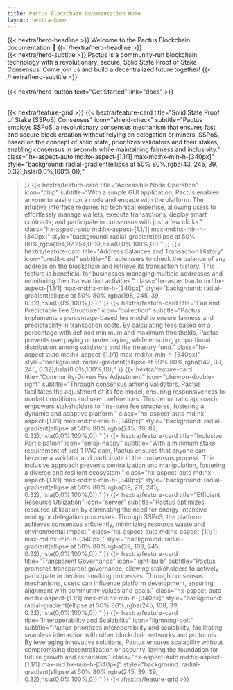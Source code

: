 ```yaml
---
title: Pactus Blockchain Documentation Home
layout: hextra-home
---
```


<div class="hx-mt-6 hx-mb-6">
{{< hextra/hero-headline >}}
  Welcome to the Pactus Blockchain documentation 🚀
{{< /hextra/hero-headline >}}
</div>

<div class="hx-mb-12">
{{< hextra/hero-subtitle >}}
  Pactus is a community-run blockchain technology with a revolutionary, secure, Solid State Proof of Stake Consensus. Come join us and build a decentralized future together!
{{< /hextra/hero-subtitle >}}
</div>

</br>
<div class="hx-mb-6">
{{< hextra/hero-button text="Get Started" link="docs" >}}
</div>

<div class="hx-mt-6"></div>

</br>

{{< hextra/feature-grid >}}
  {{< hextra/feature-card
    title="Solid State Proof of Stake (SSPoS) Consensus"
    icon="shield-check"
    subtitle="Pactus employs SSPoS, a revolutionary consensus mechanism that ensures fast and secure block creation without relying on delegation or miners. SSPoS, based on the concept of solid state, prioritizes validators and their stakes, enabling consensus in seconds while maintaining fairness and inclusivity."
    class="hx-aspect-auto md:hx-aspect-[1.1/1] max-md:hx-min-h-[340px]"
    style="background: radial-gradient(ellipse at 50% 80%,rgba(43, 245, 39, 0.32),hsla(0,0%,100%,0));"
  >}}
  {{< hextra/feature-card
    title="Accessible Node Operation"
      icon="chip"
    subtitle="With a simple GUI application, Pactus enables anyone to easily run a node and engage with the platform. The intuitive interface requires no technical expertise, allowing users to effortlessly manage wallets, execute transactions, deploy smart contracts, and participate in consensus with just a few clicks."
    class="hx-aspect-auto md:hx-aspect-[1.1/1] max-md:hx-min-h-[340px]"
    style="background: radial-gradient(ellipse at 50% 80%,rgba(194,97,254,0.15),hsla(0,0%,100%,0));"
  >}}
  {{< hextra/feature-card
    title="Address Balances and Transaction History"
    icon="credit-card"
    subtitle="Enable users to check the balance of any address on the blockchain and retrieve its transaction history. This feature is beneficial for businesses managing multiple addresses and monitoring their transaction activities."
    class="hx-aspect-auto md:hx-aspect-[1.1/1] max-md:hx-min-h-[340px]"
    style="background: radial-gradient(ellipse at 50% 80%,rgba(198, 245, 39, 0.32),hsla(0,0%,100%,0));"
  >}}
  {{< hextra/feature-card
    title="Fair and Predictable Fee Structure"
    icon="collection"
    subtitle="Pactus implements a percentage-based fee model to ensure fairness and predictability in transaction costs. By calculating fees based on a percentage with defined minimum and maximum thresholds, Pactus prevents overpaying or underpaying, while ensuring proportional distribution among validators and the treasury fund."
    class="hx-aspect-auto md:hx-aspect-[1.1/1] max-md:hx-min-h-[340px]"
    style="background: radial-gradient(ellipse at 50% 80%,rgba(142, 39, 245, 0.32),hsla(0,0%,100%,0));"
  >}}
  {{< hextra/feature-card
    title="Community-Driven Fee Adjustment"
    icon="chevron-double-right"
    subtitle="Through consensus among validators, Pactus facilitates the adjustment of its fee model, ensuring responsiveness to market conditions and user preferences. This democratic approach empowers stakeholders to fine-tune fee structures, fostering a dynamic and adaptive platform."
    class="hx-aspect-auto md:hx-aspect-[1.1/1] max-md:hx-min-h-[340px]"
    style="background: radial-gradient(ellipse at 50% 80%,rgba(245, 39, 82, 0.32),hsla(0,0%,100%,0));"
  >}}
  {{< hextra/feature-card
    title="Inclusive Participation"
    icon="emoji-happy"
    subtitle="With a minimum stake requirement of just 1 PAC coin, Pactus ensures that anyone can become a validator and participate in the consensus process. This inclusive approach prevents centralization and manipulation, fostering a diverse and resilient ecosystem."
    class="hx-aspect-auto md:hx-aspect-[1.1/1] max-md:hx-min-h-[340px]"
    style="background: radial-gradient(ellipse at 50% 80%,rgba(39, 211, 245, 0.32),hsla(0,0%,100%,0));"
  >}}
    {{< hextra/feature-card
    title="Efficient Resource Utilization"
    icon="server"
    subtitle="Pactus optimizes resource utilization by eliminating the need for energy-intensive mining or delegation processes. Through SSPoS, the platform achieves consensus efficiently, minimizing resource waste and environmental impact."
    class="hx-aspect-auto md:hx-aspect-[1.1/1] max-md:hx-min-h-[340px]"
    style="background: radial-gradient(ellipse at 50% 80%,rgba(39, 108, 245, 0.32),hsla(0,0%,100%,0));"
  >}}
   {{< hextra/feature-card
    title="Transparent Governance"
    icon="light-bulb"
    subtitle="Pactus promotes transparent governance, allowing stakeholders to actively participate in decision-making processes. Through consensus mechanisms, users can influence platform development, ensuring alignment with community values and goals."
    class="hx-aspect-auto md:hx-aspect-[1.1/1] max-md:hx-min-h-[340px]"
    style="background: radial-gradient(ellipse at 50% 80%,rgba(245, 108, 39, 0.32),hsla(0,0%,100%,0));"
  >}}
   {{< hextra/feature-card
    title="Interoperability and Scalability"
    icon="lightning-bolt"
    subtitle="Pactus prioritizes interoperability and scalability, facilitating seamless interaction with other blockchain networks and protocols. By leveraging innovative solutions, Pactus ensures scalability without compromising decentralization or security, laying the foundation for future growth and expansion."
    class="hx-aspect-auto md:hx-aspect-[1.1/1] max-md:hx-min-h-[340px]"
    style="background: radial-gradient(ellipse at 50% 80%,rgba(245, 39, 39, 0.32),hsla(0,0%,100%,0));"
  >}}
{{< /hextra/feature-grid >}}
